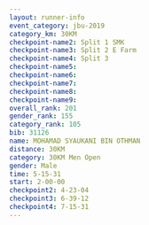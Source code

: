 ```yaml
---
layout: runner-info 
event_category: jbu-2019 
category_km: 30KM 
checkpoint-name2: Split 1 SMK 
checkpoint-name3: Split 2 E Farm 
checkpoint-name4: Split 3 
checkpoint-name5: 
checkpoint-name6: 
checkpoint-name7: 
checkpoint-name8: 
checkpoint-name9: 
overall_rank: 201
gender_rank: 155
category_rank: 105
bib: 31126
name: MOHAMAD SYAUKANI BIN OTHMAN
distance: 30KM
category: 30KM Men Open
gender: Male
time: 5-15-31
start: 2-00-00
checkpoint2: 4-23-04
checkpoint3: 6-39-12
checkpoint4: 7-15-31
---
```

